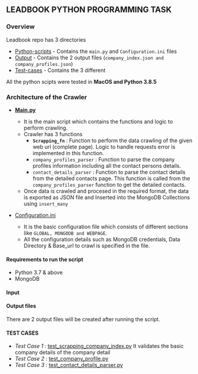 ## LEADBOOK PYTHON PROGRAMMING TASK

### Overview

Leadbook repo has 3 directories 
* [Python-scripts](Python-scripts) - Contains the `main.py` and `Configuration.ini` files
* [Output](Output) - Contains the 2 output files (`company_index.json and company_profiles.json`)
* [Test-cases](Test-cases) - Contains the 3 different 

All the python scipts were tested in **MacOS and Python 3.8.5**

### Architecture of the Crawler

* **[Main.py](Python-scripts/main.py)** 
  - It is the main script which contains the functions and logic to perform crawling.
  - Crawler has 3 functions
      - **`Scrapping_fn`** : Function to perform the data crawling of the given web url (complete page). Logic to handle requests error is implemented in this function. 
      - `company_profiles_parser` : Function to parse the company profiles information including all the contact persons details.
      - `contact_details_parser` : Function to parse the contact details from the detailed contacts page. This function is called from the `company_profiles_parser` function to get the detailed contacts.
  - Once data is crawled and procesed in the required format, the data is exported as JSON file and Inserted into the MongoDB Collections using `insert_many`

* [Configuration.ini](Python-scripts/Configuration.ini)
  - It is the basic configuration file which consists of different sections like `GLOBAL, MONGODB and WEBPAGE`. 
  - All the configuration details such as MongoDB credentials, Data Directory & Base_url to crawl is specified in the file.

#### Requirements to run the script
* Python 3.7 & above
* MongoDB

#### Input


#### Output files

There are 2 output files will be created after running the script. 

#### TEST CASES 

* *Test Case 1* : [test_scrapping_company_index.py](Test-cases/test_scrapping_company_index.py)
It validates the basic company details of the company detail     
* *Test Case 2* : [test_company_profile.py](Test-cases/test_company_profile.py)
* *Test Case 3* : [test_contact_details_parser.py](Test-cases/test_contact_details_parser.py)


